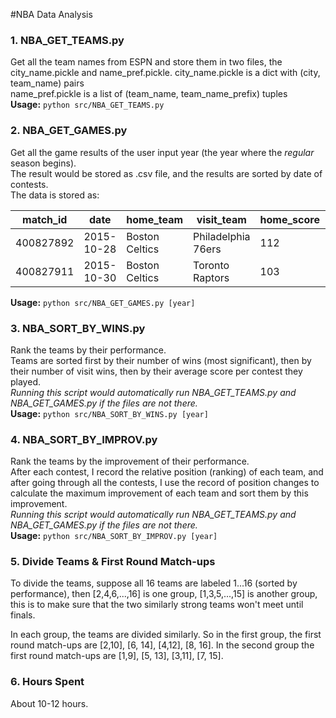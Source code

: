 #NBA Data Analysis

### 1. NBA_GET_TEAMS.py
Get all the team names from ESPN and store them in two files, the city_name.pickle and name_pref.pickle.
city_name.pickle is a dict with (city, team_name) pairs  
name_pref.pickle is a list of (team_name, team_name_prefix) tuples  
**Usage:** `python src/NBA_GET_TEAMS.py`

### 2. NBA_GET_GAMES.py
Get all the game results of the user input year (the year where the *regular* season begins).  
The result would be stored as .csv file, and the results are sorted by date of contests.  
The data is stored as:

| match_id  | date       | home_team      | visit_team         | home_score | visit_score |
|-----------|------------|----------------|--------------------|------------|-------------|
| 400827892 | 2015-10-28 | Boston Celtics | Philadelphia 76ers | 112        | 95          |
| 400827911 | 2015-10-30 | Boston Celtics | Toronto Raptors    | 103        | 113         |
**Usage:** `python src/NBA_GET_GAMES.py [year]`

### 3. NBA_SORT_BY_WINS.py
Rank the teams by their performance.  
Teams are sorted first by their number of wins (most significant), then by their number of visit wins, then by their average score per contest they played.  
*Running this script would automatically run NBA_GET_TEAMS.py and NBA_GET_GAMES.py if the files are not there.*    
**Usage:** `python src/NBA_SORT_BY_WINS.py [year]`

### 4. NBA_SORT_BY_IMPROV.py
Rank the teams by the improvement of their performance.  
After each contest, I record the relative position (ranking) of each team, and after going through all the contests, I use the record of position changes to calculate the maximum improvement of each team and sort them by this improvement.  
*Running this script would automatically run NBA_GET_TEAMS.py and NBA_GET_GAMES.py if the files are not there.*  
**Usage:** `python src/NBA_SORT_BY_IMPROV.py [year]`

### 5. Divide Teams & First Round Match-ups
To divide the teams, suppose all 16 teams are labeled 1...16 (sorted by performance), then [2,4,6,...,16] is one group, [1,3,5,...,15]  is another group, this is to make sure that the two similarly strong teams won't meet until finals.

In each group, the teams are divided similarly. So in the first group, the first round match-ups are [2,10], [6, 14], [4,12], [8, 16].
In the second group the first round match-ups are [1,9], [5, 13], [3,11], [7, 15].

### 6. Hours Spent
About 10-12 hours.
